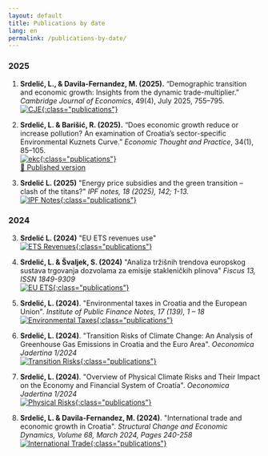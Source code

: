 ```yaml
---
layout: default
title: Publications by date
lang: en
permalink: /publications-by-date/
---
```

### **2025**

1. **Srdelić, L., & Davila-Fernandez, M. (2025).** “Demographic transition and economic growth: Insights from the dynamic trade-multiplier.”  *Cambridge Journal of Economics*, 49(4), July 2025, 755–795.  
[![CJE](/assets/cje.png){:class="publications"}](https://doi.org/10.1093/cje/beaf014)


2. **Srdelić, L. & Barišić, R. (2025).** “Does economic growth reduce or increase pollution? An examination of Croatia’s sector-specific Environmental Kuznets Curve.” *Economic Thought and Practice*, 34(1), 85–105.  
   [![ekc](/assets/ekc.png){:class="publications"}](https://mpra.ub.uni-muenchen.de/122841/1/MPRA_paper_122841.pdf)  
   [🔗 Published version](https://doi.org/10.17818/EMIP/2025/9)

3. **Srdelić L. (2025)** "Energy price subsidies and the green transition – clash of the titans?" *IPF notes, 18 (2025), 142; 1-13.*  
   [![IPF Notes](/assets/ipf_2025.png){:class="publications"}](https://repozitorij.ijf.hr/islandora/object/ijf%3A1156/datastream/FILE0/view)

### **2024**
   
3.  **Srdelić L. (2024)** "EU ETS revenues use"  
   [![ETS Revenues](/assets/ekc-prihodi.png){:class="publications"}](https://arhivanalitika.hr/blog/financira-li-se-prihodima-od-prodaje-emisijskih-dozvola-energetska-tranzicija-ili-odrzava-status-quo/)
   
4. **Srdelić, L. & Švaljek, S. (2024)** "Analiza tržišnih trendova europskog sustava trgovanja dozvolama za emisije stakleničkih plinova" *Fiscus 13, ISSN 1849-9309*  
   [![EU ETS](/assets/eu_ets.png){:class="publications"}](https://zde.hr/wp-content/uploads/2024/11/13.-Analiza-trzisnih-trendova-europskog-sustava-trgovanja-dozvolama-za-emisije-staklenickih-plinova-2.pdf)

5. **Srdelić, L. (2024)**. "Environmental taxes in Croatia and the European Union". *Institute of Public Finance Notes, 17 (139), 1 – 18*  
   [![Environmental Taxes](/assets/okol.png){:class="publications"}](https://doi.org/10.3326/in.2024.139)

6. **Srdelić, L. (2024)**. "Transition Risks of Climate Change: An Analysis of Greenhouse Gas Emissions in Croatia and the Euro Area". *Oeconomica Jadertina 1/2024*  
   [![Transition Risks](/assets/tranz.png){:class="publications"}](https://doi.org/10.15291/oec.4433)

7. **Srdelić, L. (2024)**. "Overview of Physical Climate Risks and Their Impact on the Economy and Financial System of Croatia". *Oeconomica Jadertina 1/2024*  
   [![Physical Risks](/assets/makro.png){:class="publications"}](https://doi.org/10.15291/oec.4434)

8. **Srdelić, L. & Davila-Fernandez, M. (2024)**. "International trade and economic growth in Croatia". *Structural Change and Economic Dynamics, Volume 68, March 2024, Pages 240-258*  
   [![International Trade](/assets/sced.png){:class="publications"}](https://doi.org/10.1016/j.strueco.2023.10.018)

